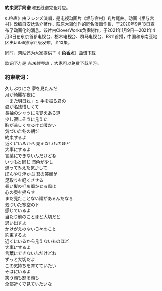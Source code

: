 **約束双手简谱** 和五线谱完全对应。

《 _約束_
》由フレンズ演唱，是电视动画片《堀与宫村》的片尾曲。动画《堀与宫村》改编自安达浩介著作、萩原大辅创作的同名漫画作品，于2020年9月18日宣布了动画化的消息。该片由CloverWorks负责制作，于2021年1月9日—2021年4月3日在东京首都电视台、栃木电视台、群马电视台、BS11首播，中国和东南亚地区由bilibili独家正版发布，全13集。

同时，网站还为大家提供了《[ **色香水**](Music-12604-色香水-堀与宫村OP.html "色香水")》曲谱下载

歌词下方是 _約束钢琴谱_ ，大家可以免费下载学习。

### 約束歌词：

久しぶりにさ 夢を見たんだ  
月が綺麗な夜に  
「また明日ね」と 手を振る君の  
姿が名残惜しくて  
長袖のシャツに見覚えある道  
少し寂しそうに見えた  
胸が苦しくなるけど暖かい  
気づいた冬の朝だ  
約束するよ  
近くにいるから 見えないものほど  
大事にするよ  
言葉にできないんだけどね  
いつもと同じ 景色が少し  
違ってみえた気がして  
ぼんやり浮かぶ 君の笑顔が  
足取りを軽くさせる  
長い髪の毛を靡かせる風は  
心の奥を揺らす  
まだ見たことない顔があるんだなぁ  
気づいた寒空の下  
感じているよ  
当たり前のことほど大切だと  
思い出すよ  
かけがえのない日々のこと  
約束するよ  
近くにいるから見えないものほど  
大事にするよ  
言葉にできないんだけどね  
ずっと大切だよ  
この気持ちを育てていたい  
そばにいるよ  
笑う顔も怒る顔も  
全部近くで見ていたいな

